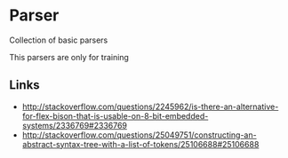 # Parser
Collection of basic parsers

This parsers are only for training

## Links
- http://stackoverflow.com/questions/2245962/is-there-an-alternative-for-flex-bison-that-is-usable-on-8-bit-embedded-systems/2336769#2336769
- http://stackoverflow.com/questions/25049751/constructing-an-abstract-syntax-tree-with-a-list-of-tokens/25106688#25106688